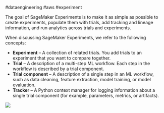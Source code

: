 #dataengineering #aws #experiment

The goal of SageMaker Experiments is to make it as simple as possible to create experiments, populate them with trials, add tracking and lineage information, and run analytics across trials and experiments.

When discussing SageMaker Experiments, we refer to the following concepts:

-   **Experiment** – A collection of related trials. You add trials to an experiment that you want to compare together.
-   **Trial** – A description of a multi-step ML workflow. Each step in the workflow is described by a trial component.
-   **Trial component** – A description of a single step in an ML workflow, such as data cleaning, feature extraction, model training, or model evaluation.
-   **Tracker** – A Python context manager for logging information about a single trial component (for example, parameters, metrics, or artifacts).

![](../../figures/SageMaker%20Experiments.png)